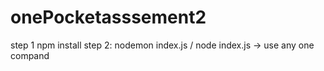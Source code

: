 # onePocketasssement2
  step 1  npm install
  step  2: nodemon index.js / node index.js -> use any  one compand 
  